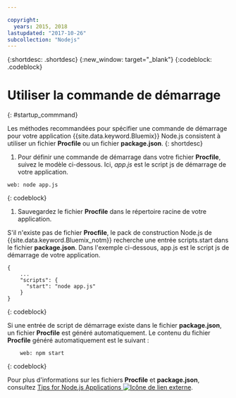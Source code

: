 ```yaml
---

copyright:
  years: 2015, 2018
lastupdated: "2017-10-26"
subcollection: "Nodejs"
---
```


{:shortdesc: .shortdesc}
{:new_window: target="_blank"}
{:codeblock: .codeblock}


# Utiliser la commande de démarrage
{: #startup_commmand}

Les méthodes recommandées pour spécifier une commande de démarrage pour votre application {{site.data.keyword.Bluemix}} Node.js consistent à utiliser un fichier **Procfile** ou un fichier **package.json**.
{: shortdesc}

1. Pour définir une commande de démarrage dans votre fichier **Procfile**, suivez le modèle ci-dessous. Ici, _app.js_ est le script js de démarrage de votre application.
```
web: node app.js
```
{: codeblock}

1. Sauvegardez le fichier **Procfile** dans le répertoire racine de votre application.

S'il n'existe pas de fichier **Procfile**, le pack de construction Node.js de {{site.data.keyword.Bluemix_notm}} recherche une entrée scripts.start dans le fichier **package.json**. Dans l'exemple ci-dessous, app.js est le script js de démarrage de votre application.
```
{
    ...   
    "scripts": {
      "start": "node app.js"
    }
}
```
{: codeblock}

Si une entrée de script de démarrage existe dans le fichier **package.json**, un fichier **Procfile** est généré automatiquement. Le contenu du fichier **Procfile** généré automatiquement est le suivant :
```
    web: npm start
```
{: codeblock}

Pour plus d'informations sur les fichiers **Procfile** et **package.json**, consultez [Tips for Node.js Applications ![Icône de lien externe](../../icons/launch-glyph.svg "Icône de lien externe")](https://docs.cloudfoundry.org/buildpacks/node/node-tips.html).
